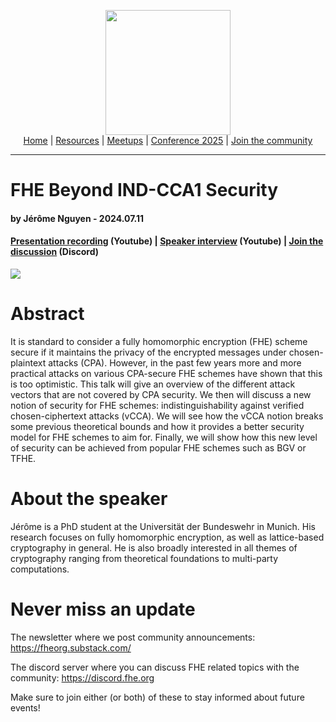 <!-- Main header navigation -->
<p align="center">
  <img width="200" src="https://user-images.githubusercontent.com/5758427/180978488-db825482-5a58-4c7c-9589-c494a6f0be04.png"><br/>
  <a href="https://fhe-org.github.io">Home</a> | <a href="https://fhe-org.github.io/resources">Resources</a> | <a href="https://fhe-org.github.io/meetups/">Meetups</a> | <a href="https://fhe-org.github.io/conferences/conference-2025/">Conference 2025</a> | <a href="https://fhe-org.github.io/community">Join the community</a>
</p>
<hr/>
<!-- /Main header navigation -->


# FHE Beyond IND-CCA1 Security
#### by  Jérôme Nguyen - 2024.07.11
#### <a href="https://www.youtube.com/watch?v=ssLXxH22xqQ&list=PLnbmMskCVh1chnSM8Jjy6Nk3IH6fpn7MM&index=1">Presentation recording</a> (Youtube) | <a href="https://www.youtube.com/watch?v=3h-Tui6pljk&list=PLnbmMskCVh1e3EGYBGrAg1q-cVE5fM6O4&index=2">Speaker interview</a> (Youtube) | <a href="https://discord.fhe.org">Join the discussion</a> (Discord)


<a href="https://www.meetup.com/fhe-org/events/301894586/?slug=fhe-org&eventId=301894586"><img src="https://github.com/FHE-org/fhe-org.github.io/assets/37557436/5c5a7f05-3269-4b19-8255-a0e690849b06"></a>



# Abstract

It is standard to consider a fully homomorphic encryption (FHE) scheme secure if it maintains the privacy of the encrypted messages under chosen-plaintext attacks (CPA). However, in the past few years more and more practical attacks on various CPA-secure FHE schemes have shown that this is too optimistic. This talk will give an overview of the different attack vectors that are not covered by CPA security. We then will discuss a new notion of security for FHE schemes: indistinguishability against verified chosen-ciphertext attacks (vCCA). We will see how the vCCA notion breaks some previous theoretical bounds and how it provides a better security model for FHE schemes to aim for. Finally, we will show how this new level of security can be achieved from popular FHE schemes such as BGV or TFHE.

# About the speaker

Jérôme is a PhD student at the Universität der Bundeswehr in Munich. His research focuses on fully homomorphic encryption, as well as lattice-based cryptography in general. He is also broadly interested in all themes of cryptography ranging from theoretical foundations to multi-party computations.

# Never miss an update

The newsletter where we post community announcements: https://fheorg.substack.com/

The discord server where you can discuss FHE related topics with the community: https://discord.fhe.org

Make sure to join either (or both) of these to stay informed about future events!
